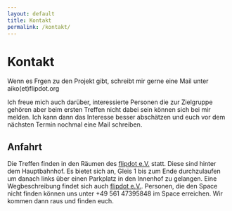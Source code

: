 ```yaml
---
layout: default
title: Kontakt
permalink: /kontakt/
---
```


# Kontakt

Wenn es Frgen zu den Projekt gibt, schreibt mir gerne eine Mail unter aiko(et)flipdot.org

Ich freue mich auch darüber, interessierte Personen die zur Zielgruppe gehören aber beim ersten Treffen nicht dabei sein
können sich bei mir melden. Ich kann dann das Interesse besser abschätzen und euch vor dem nächsten Termin nochmal eine Mail schreiben.


## Anfahrt 

Die Treffen finden in den Räumen des [flipdot e.V.](https://flipdot.org/) statt. Diese sind hinter dem Hauptbahnhof. 
Es bietet sich an, Gleis 1 bis zum Ende durchzulaufen um danach links über einen Parkplatz in den Innenhof zu gelangen. 
Eine Wegbeschreibung findet sich auch [flipdot e.V.](https://flipdot.org//wiki/Kontakt).
Personen, die den Space nicht finden können uns unter +49 561 47395848 im Space erreichen. 
Wir kommen dann raus und finden euch.
